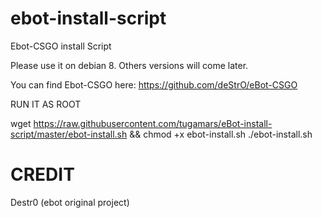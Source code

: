 # ebot-install-script
Ebot-CSGO install Script

Please use it on debian 8. Others versions will come later.

You can find Ebot-CSGO here: https://github.com/deStrO/eBot-CSGO

RUN IT AS ROOT

wget https://raw.githubusercontent.com/tugamars/eBot-install-script/master/ebot-install.sh && chmod +x ebot-install.sh
./ebot-install.sh

# CREDIT
Destr0 (ebot original project)
